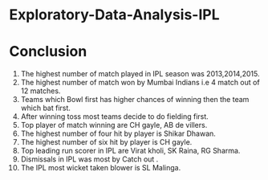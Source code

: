 # Exploratory-Data-Analysis-IPL
# Conclusion
1. The highest number of match played in IPL season was 2013,2014,2015.
2. The highest number of match won by Mumbai Indians i.e 4 match out of 12 matches.
3. Teams which Bowl first has higher chances of winning then the team which bat first.
4. After winning toss most teams decide to do fielding first.
5. Top player of match winning are CH gayle, AB de villers.
6. The highest number of four hit by player is Shikar Dhawan.
7. The highest number of six hit by player is CH gayle.
8. Top leading run scorer in IPL are Virat kholi, SK Raina, RG Sharma.
9. Dismissals in IPL was most by Catch out .
10. The IPL most wicket taken blower is SL Malinga.
